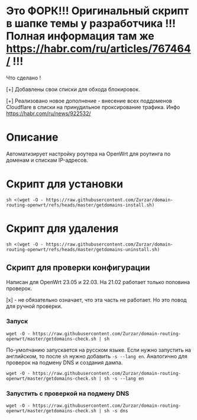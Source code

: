 Это ФОРК!!! Оригинальный скрипт в шапке темы у разработчика !!! Полная информация там же https://habr.com/ru/articles/767464/ !!!
==============================================================

Что сделано !

[+] Добавлены свои списки для обхода блокировок.

[+] Реализовано новое дополнение - внесение всех поддоменов Cloudflare в списки на принудильное проксирование трафика. Инфо https://habr.com/ru/news/922532/ 

# Описание
Автоматизирует настройку роутера на OpenWrt для роутинга по доменам и спискам IP-адресов.

# Скрипт для установки
```
sh <(wget -O - https://raw.githubusercontent.com/Zurzar/domain-routing-openwrt/refs/heads/master/getdomains-install.sh)
```

# Скрипт для удаления
```
sh <(wget -O - https://raw.githubusercontent.com/Zurzar/domain-routing-openwrt/refs/heads/master/getdomains-uninstall.sh)
```

## Скрипт для проверки конфигурации
Написан для OpenWrt 23.05 и 22.03. На 21.02 работает только половина проверок.

[x] - не обязательно означает, что эта часть не работает. Но это повод для ручной проверки.

### Запуск
```
wget -O - https://raw.githubusercontent.com/Zurzar/domain-routing-openwrt/master/getdomains-check.sh | sh
```

По-умолчанию запускается на русском языке. Если нужно запустить на английском, то после `sh` нужно добавить `-s --lang en`. Аналогично для проверок на подмену DNS и создания дампа.

```
wget -O - https://raw.githubusercontent.com/Zurzar/domain-routing-openwrt/master/getdomains-check.sh | sh -s --lang en
```

### Запустить с проверкой на подмену DNS
```
wget -O - https://raw.githubusercontent.com/Zurzar/domain-routing-openwrt/master/getdomains-check.sh | sh -s dns
```
